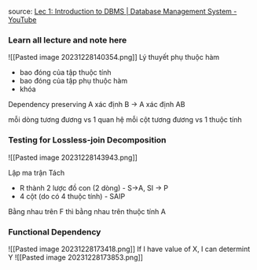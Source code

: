 source: [Lec 1: Introduction to DBMS | Database Management System - YouTube](https://www.youtube.com/watch?v=T7AxM7Vqvaw&list=PLdo5W4Nhv31b33kF46f9aFjoJPOkdlsRc)

### **Learn all lecture and note here**


![[Pasted image 20231228140354.png]]
Lý thuyết phụ thuộc hàm
+ bao đóng của tập thuộc tính
+ bao đóng của tập phụ thuộc hàm
+ khóa

Dependency preserving
A xác định B -> A xác định AB

mỗi dòng tương đương vs 1 quan hệ 
mỗi cột tương đương vs 1 thuộc tính


### Testing for Lossless-join Decomposition
![[Pasted image 20231228143943.png]]

Lập ma trận 
Tách
+ R thành 2 lược đồ con (2 dòng) - S->A, SI -> P
+ 4 cột (do có 4 thuộc tính) - SAIP

Bằng nhau trên F thì bằng nhau trên thuộc tính A 


### Functional Dependency
![[Pasted image 20231228173418.png]]
	If I have value of X, I can determint Y
	![[Pasted image 20231228173853.png]]

